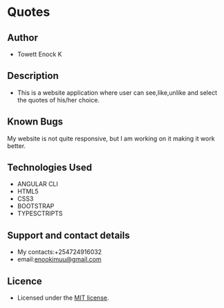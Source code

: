 # Quotes
## Author
- Towett Enock K

## Description
* This is a website application where user can see,like,unlike and select the quotes of his/her choice.
## Known Bugs
My website is not quite responsive, but I am working on  it making it work better.
## Technologies Used
- ANGULAR CLI
- HTML5
- CSS3
- BOOTSTRAP
- TYPESCTRIPTS
## Support and contact details
- My contacts:+254724916032
- email:enookimuu@gmail.com


## Licence
- Licensed under the  [MIT license](LICENSE).
